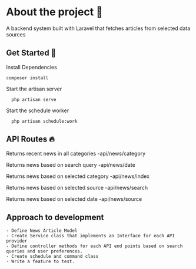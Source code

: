 
  # About the project 📝  
  A backend system built with Laravel that fetches articles from selected data sources

  ## Get Started 🚀  
  Install Dependencies
  ~~~
  composer install 
  ~~~
  Start the artisan server
  ~~~
    php artisan serve
  ~~~
  Start the schedule worker
  ~~~
    php artisan schedule:work
  ~~~
  
  ## API Routes 🔥  
  Returns recent news in all categories
  -api/news/category 

  Returns news based on search query
  -api/news/date

  Returns news based on selected category
  -api/news/index 

  Returns news based on selected source
  -api/news/search

  Returns news based on selected date
  -api/news/source 

    
## Approach to development
    - Define News Article Model
    - Create Service class that implements an Interface for each API provider
    - Define controller methods for each API end points based on search queries and user preferences.
    - Create schedule and command class
    - Write a feature to test.
